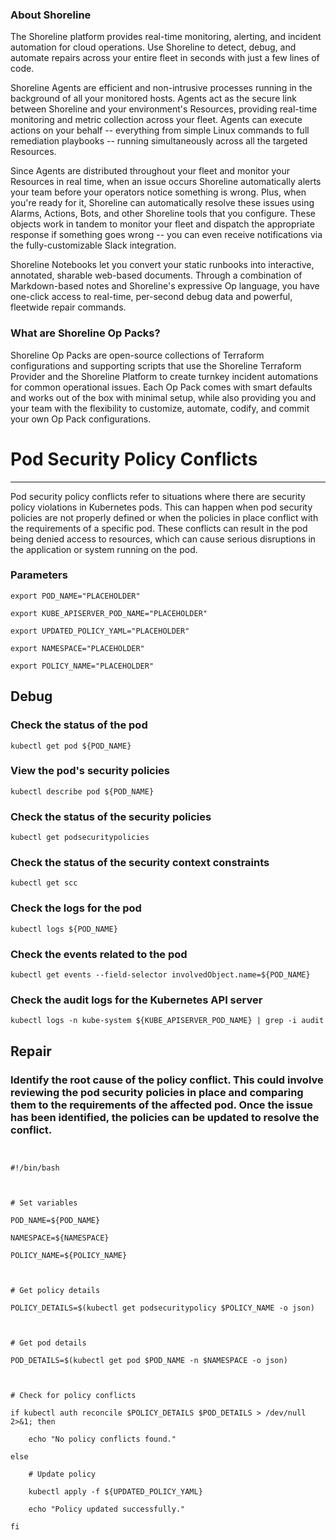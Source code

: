 
### About Shoreline
The Shoreline platform provides real-time monitoring, alerting, and incident automation for cloud operations. Use Shoreline to detect, debug, and automate repairs across your entire fleet in seconds with just a few lines of code.

Shoreline Agents are efficient and non-intrusive processes running in the background of all your monitored hosts. Agents act as the secure link between Shoreline and your environment's Resources, providing real-time monitoring and metric collection across your fleet. Agents can execute actions on your behalf -- everything from simple Linux commands to full remediation playbooks -- running simultaneously across all the targeted Resources.

Since Agents are distributed throughout your fleet and monitor your Resources in real time, when an issue occurs Shoreline automatically alerts your team before your operators notice something is wrong. Plus, when you're ready for it, Shoreline can automatically resolve these issues using Alarms, Actions, Bots, and other Shoreline tools that you configure. These objects work in tandem to monitor your fleet and dispatch the appropriate response if something goes wrong -- you can even receive notifications via the fully-customizable Slack integration.

Shoreline Notebooks let you convert your static runbooks into interactive, annotated, sharable web-based documents. Through a combination of Markdown-based notes and Shoreline's expressive Op language, you have one-click access to real-time, per-second debug data and powerful, fleetwide repair commands.

### What are Shoreline Op Packs?
Shoreline Op Packs are open-source collections of Terraform configurations and supporting scripts that use the Shoreline Terraform Provider and the Shoreline Platform to create turnkey incident automations for common operational issues. Each Op Pack comes with smart defaults and works out of the box with minimal setup, while also providing you and your team with the flexibility to customize, automate, codify, and commit your own Op Pack configurations.

# Pod Security Policy Conflicts
---

Pod security policy conflicts refer to situations where there are security policy violations in Kubernetes pods. This can happen when pod security policies are not properly defined or when the policies in place conflict with the requirements of a specific pod. These conflicts can result in the pod being denied access to resources, which can cause serious disruptions in the application or system running on the pod.

### Parameters
```shell
export POD_NAME="PLACEHOLDER"

export KUBE_APISERVER_POD_NAME="PLACEHOLDER"

export UPDATED_POLICY_YAML="PLACEHOLDER"

export NAMESPACE="PLACEHOLDER"

export POLICY_NAME="PLACEHOLDER"
```

## Debug

### Check the status of the pod
```shell
kubectl get pod ${POD_NAME}
```

### View the pod's security policies
```shell
kubectl describe pod ${POD_NAME}
```

### Check the status of the security policies
```shell
kubectl get podsecuritypolicies
```

### Check the status of the security context constraints
```shell
kubectl get scc
```

### Check the logs for the pod
```shell
kubectl logs ${POD_NAME}
```

### Check the events related to the pod
```shell
kubectl get events --field-selector involvedObject.name=${POD_NAME}
```

### Check the audit logs for the Kubernetes API server
```shell
kubectl logs -n kube-system ${KUBE_APISERVER_POD_NAME} | grep -i audit
```

## Repair

### Identify the root cause of the policy conflict. This could involve reviewing the pod security policies in place and comparing them to the requirements of the affected pod. Once the issue has been identified, the policies can be updated to resolve the conflict.
```shell


#!/bin/bash



# Set variables

POD_NAME=${POD_NAME}

NAMESPACE=${NAMESPACE}

POLICY_NAME=${POLICY_NAME}



# Get policy details

POLICY_DETAILS=$(kubectl get podsecuritypolicy $POLICY_NAME -o json)



# Get pod details

POD_DETAILS=$(kubectl get pod $POD_NAME -n $NAMESPACE -o json)



# Check for policy conflicts

if kubectl auth reconcile $POLICY_DETAILS $POD_DETAILS > /dev/null 2>&1; then

    echo "No policy conflicts found."

else

    # Update policy

    kubectl apply -f ${UPDATED_POLICY_YAML}

    echo "Policy updated successfully."

fi


```